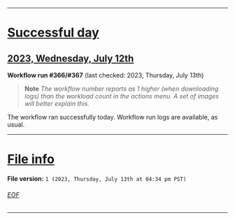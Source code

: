 
***

# [Successful day](#Successful-day)

## [2023, Wednesday, July 12th](#2023-Sunday-July-12th)

**Workflow run #366/#367** (last checked: 2023, Thursday, July 13th)

> **Note** _The workflow number reports as 1 higher (when downloading logs) than the workload count in the actions menu. A set of images will better explain this._

The workflow ran successfully today. Workflow run logs are available, as usual.

***

# [File info](#File-info)

**File version:** `1 (2023, Thursday, July 13th at 04:34 pm PST)`

###### [EOF](#EOF)

***
